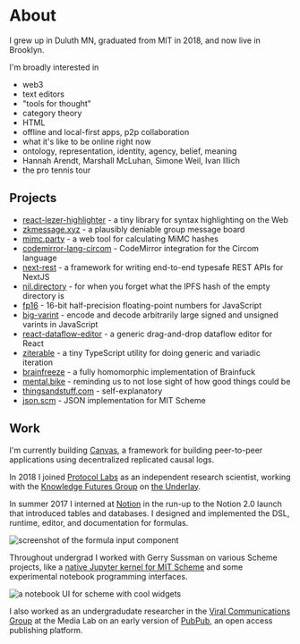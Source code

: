 # About

I grew up in Duluth MN, graduated from MIT in 2018, and now live in Brooklyn.

I'm broadly interested in

- web3
- text editors
- "tools for thought"
- category theory
- HTML
- offline and local-first apps, p2p collaboration
- what it's like to be online right now
- ontology, representation, identity, agency, belief, meaning
- Hannah Arendt, Marshall McLuhan, Simone Weil, Ivan Illich
- the pro tennis tour

## Projects

- [react-lezer-highlighter](https://github.com/joeltg/react-lezer-highlighter) - a tiny library for syntax highlighting on the Web
- [zkmessage.xyz](https://zkmessage) - a plausibly deniable group message board
- [mimc.party](https://mimc.party) - a web tool for calculating MiMC hashes
- [codemirror-lang-circom](https://github.com/joeltg/codemirror-lang-circom) - CodeMirror integration for the Circom language
- [next-rest](https://github.com/joeltg/next-rest) - a framework for writing end-to-end typesafe REST APIs for NextJS
- [nil.directory](https://nil.directory/) - for when you forget what the IPFS hash of the empty directory is
- [fp16](https://github.com/joeltg/fp16) - 16-bit half-precision floating-point numbers for JavaScript
- [big-varint](https://github.com/joeltg/big-varint) - encode and decode arbitrarily large signed and unsigned varints in JavaScript
- [react-dataflow-editor](https://github.com/joeltg/react-dataflow-editor) - a generic drag-and-drop dataflow editor for React
- [ziterable](https://github.com/joeltg/ziterable) - a tiny TypeScript utility for doing generic and variadic iteration
- [brainfreeze](https://github.com/joeltg/brainfreeze) - a fully homomorphic implementation of Brainfuck
- [mental.bike](https://mental.bike/) - reminding us to not lose sight of how good things could be
- [thingsandstuff.com](https://thingsandstuff.com/) - self-explanatory
- [json.scm](https://github.com/joeltg/json.scm) - JSON implementation for MIT Scheme

## Work

I'm currently building [Canvas](https://canvas.xyz), a framework for building peer-to-peer applications using decentralized replicated causal logs.

In 2018 I joined [Protocol Labs](https://protocol.ai/) as an independent research scientist, working with the [Knowledge Futures Group](https://knowledgefutures.org/) on [the Underlay](https://underlay.org/).

In summer 2017 I interned at [Notion](https://notion.so/) in the run-up to the Notion 2.0 launch that introduced tables and databases. I designed and implemented the DSL, runtime, editor, and documentation for formulas.

![screenshot of the formula input component](/formulas.png)

Throughout undergrad I worked with Gerry Sussman on various Scheme projects, like a [native Jupyter kernel for MIT Scheme](https://github.com/joeltg/mit-scheme-kernel) and some experimental notebook programming interfaces.

![a notebook UI for scheme with cool widgets](/scheme.gif)

I also worked as an undergradudate researcher in the [Viral Communications Group](https://www.media.mit.edu/groups/viral-communications/overview/) at the Media Lab on an early version of [PubPub](https://pubpub.org/), an open access publishing platform.
